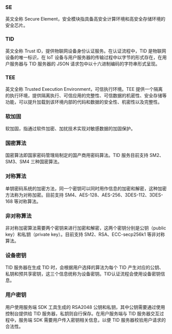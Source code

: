 ### SE
英文全称 Secure Element，安全模块指具备高安全计算环境和高安全存储环境的安全芯片。


### TID
英文全称 Trust ID，提供物联网设备身份认证服务。在认证流程中，TID 是物联网设备的唯一标识，在 IoT 设备与用户服务器的传输过程中以字节的形式存在，在用户服务器与 TID 服务器的 JSON 请求包中以十六进制编码的字符串形式呈现。


### TEE
英文全称 Trusted Execution Environment，可信执行环境。TEE 提供一个隔离的执行环境，提供隔离执行、可信应用的完整性、可信数据的机密性、安全存储等功能，可以提升加载到该环境内部的代码和数据的安全性、机密性以及完整性。

### 软加固
软加固，指通过软件加密、加扰技术实现对敏感数据的加固保护。

### 国密算法
国密算法即国家密码管理局制定的国产商用密码算法。TID 服务目前支持 SM2、SM3、SM4 三种国密算法。

### 对称算法
单钥密码系统的加密方法，同一个密钥可以同时用作信息的加密和解密，这种加密方法称为对称加密。目前支持 SM4、AES-128、AES-256、3DES-112、3DES-168 等对称算法。

### 非对称算法
非对称加密算法需要两个密钥来进行加密和解密，这两个密钥分别是公钥（public key）和私钥（private key）。目前支持 SM2、RSA、ECC-secp256k1 等非对称算法。

### 设备密钥
TID 服务器在生成 TID 时，会根据用户选择的算法为每个 TID 产生对应的公钥、私钥和预共享密钥，这三个信息统称为设备密钥。TID认证流程会使用设备密钥信息。

### 用户密钥
用户使用服务端 SDK 工具生成的 RSA2048 公钥和私钥，其中公钥需要通过使用控制台提供给 TID 服务器，私钥则自行保存。在用户服务端与 TID 服务器交互过程中，服务端 SDK 需要用户传入密钥相关信息，以便 TID 服务器校验用户请求的合法性。
